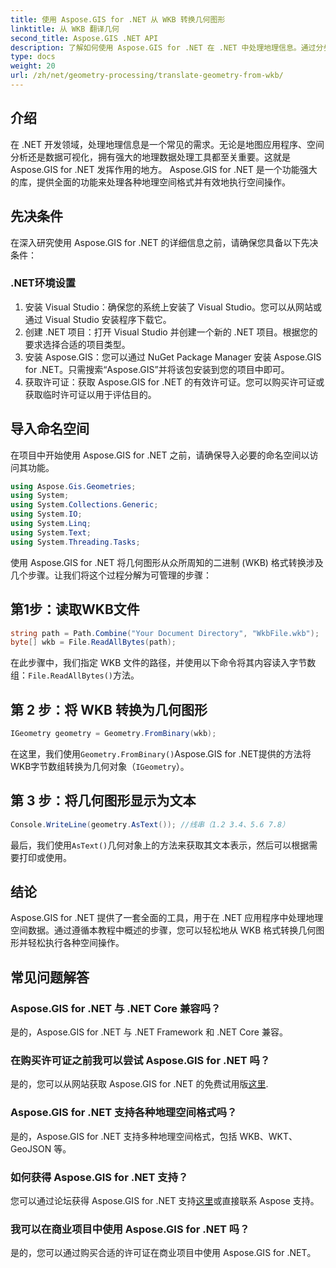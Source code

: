 ```yaml
---
title: 使用 Aspose.GIS for .NET 从 WKB 转换几何图形
linktitle: 从 WKB 翻译几何
second_title: Aspose.GIS .NET API
description: 了解如何使用 Aspose.GIS for .NET 在 .NET 中处理地理信息。通过分步指导，轻松转换 WKB 格式的几何图形。
type: docs
weight: 20
url: /zh/net/geometry-processing/translate-geometry-from-wkb/
---
```

## 介绍
在 .NET 开发领域，处理地理信息是一个常见的需求。无论是地图应用程序、空间分析还是数据可视化，拥有强大的地理数据处理工具都至关重要。这就是 Aspose.GIS for .NET 发挥作用的地方。 Aspose.GIS for .NET 是一个功能强大的库，提供全面的功能来处理各种地理空间格式并有效地执行空间操作。
## 先决条件
在深入研究使用 Aspose.GIS for .NET 的详细信息之前，请确保您具备以下先决条件：
### .NET环境设置
1. 安装 Visual Studio：确保您的系统上安装了 Visual Studio。您可以从网站或通过 Visual Studio 安装程序下载它。
2. 创建 .NET 项目：打开 Visual Studio 并创建一个新的 .NET 项目。根据您的要求选择合适的项目类型。
3. 安装 Aspose.GIS：您可以通过 NuGet Package Manager 安装 Aspose.GIS for .NET。只需搜索“Aspose.GIS”并将该包安装到您的项目中即可。
4. 获取许可证：获取 Aspose.GIS for .NET 的有效许可证。您可以购买许可证或获取临时许可证以用于评估目的。

## 导入命名空间
在项目中开始使用 Aspose.GIS for .NET 之前，请确保导入必要的命名空间以访问其功能。

```csharp
using Aspose.Gis.Geometries;
using System;
using System.Collections.Generic;
using System.IO;
using System.Linq;
using System.Text;
using System.Threading.Tasks;
```

使用 Aspose.GIS for .NET 将几何图形从众所周知的二进制 (WKB) 格式转换涉及几个步骤。让我们将这个过程分解为可管理的步骤：
## 第1步：读取WKB文件
```csharp
string path = Path.Combine("Your Document Directory", "WkbFile.wkb");
byte[] wkb = File.ReadAllBytes(path);
```
在此步骤中，我们指定 WKB 文件的路径，并使用以下命令将其内容读入字节数组：`File.ReadAllBytes()`方法。
## 第 2 步：将 WKB 转换为几何图形
```csharp
IGeometry geometry = Geometry.FromBinary(wkb);
```
在这里，我们使用`Geometry.FromBinary()`Aspose.GIS for .NET提供的方法将WKB字节数组转换为几何对象（`IGeometry`）。
## 第 3 步：将几何图形显示为文本
```csharp
Console.WriteLine(geometry.AsText()); //线串（1.2 3.4、5.6 7.8）
```
最后，我们使用`AsText()`几何对象上的方法来获取其文本表示，然后可以根据需要打印或使用。

## 结论
Aspose.GIS for .NET 提供了一套全面的工具，用于在 .NET 应用程序中处理地理空间数据。通过遵循本教程中概述的步骤，您可以轻松地从 WKB 格式转换几何图形并轻松执行各种空间操作。
## 常见问题解答
### Aspose.GIS for .NET 与 .NET Core 兼容吗？
是的，Aspose.GIS for .NET 与 .NET Framework 和 .NET Core 兼容。
### 在购买许可证之前我可以尝试 Aspose.GIS for .NET 吗？
是的，您可以从网站获取 Aspose.GIS for .NET 的免费试用版[这里](https://purchase.aspose.com/buy).
### Aspose.GIS for .NET 支持各种地理空间格式吗？
是的，Aspose.GIS for .NET 支持多种地理空间格式，包括 WKB、WKT、GeoJSON 等。
### 如何获得 Aspose.GIS for .NET 支持？
您可以通过论坛获得 Aspose.GIS for .NET 支持[这里](https://forum.aspose.com/c/gis/33)或直接联系 Aspose 支持。
### 我可以在商业项目中使用 Aspose.GIS for .NET 吗？
是的，您可以通过购买合适的许可证在商业项目中使用 Aspose.GIS for .NET。